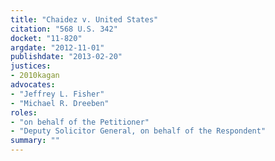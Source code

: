 ```yaml
---
title: "Chaidez v. United States"
citation: "568 U.S. 342"
docket: "11-820"
argdate: "2012-11-01"
publishdate: "2013-02-20"
justices:
- 2010kagan
advocates:
- "Jeffrey L. Fisher"
- "Michael R. Dreeben"
roles:
- "on behalf of the Petitioner"
- "Deputy Solicitor General, on behalf of the Respondent"
summary: ""
---
```


